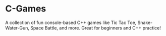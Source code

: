 # C-Games
A collection of fun console-based C++ games like Tic Tac Toe, Snake-Water-Gun, Space Battle, and more. Great for beginners and C++ practice!
